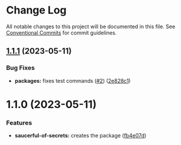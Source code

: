 # Change Log

All notable changes to this project will be documented in this file.
See [Conventional Commits](https://conventionalcommits.org) for commit guidelines.

## [1.1.1](https://github.com/convidera/learning-lerna/compare/@convidera/saucerful-of-secrets@1.1.0...@convidera/saucerful-of-secrets@1.1.1) (2023-05-11)


### Bug Fixes

* **packages:** fixes test commands ([#2](https://github.com/convidera/learning-lerna/issues/2)) ([2e828c1](https://github.com/convidera/learning-lerna/commit/2e828c1eca9826f3d7e264d0d46e3427608a136b))





# 1.1.0 (2023-05-11)


### Features

* **saucerful-of-secrets:** creates the package ([fb4e07d](https://github.com/convidera/learning-lerna/commit/fb4e07df0739d41148f000776bc1440bcede5f8d))
